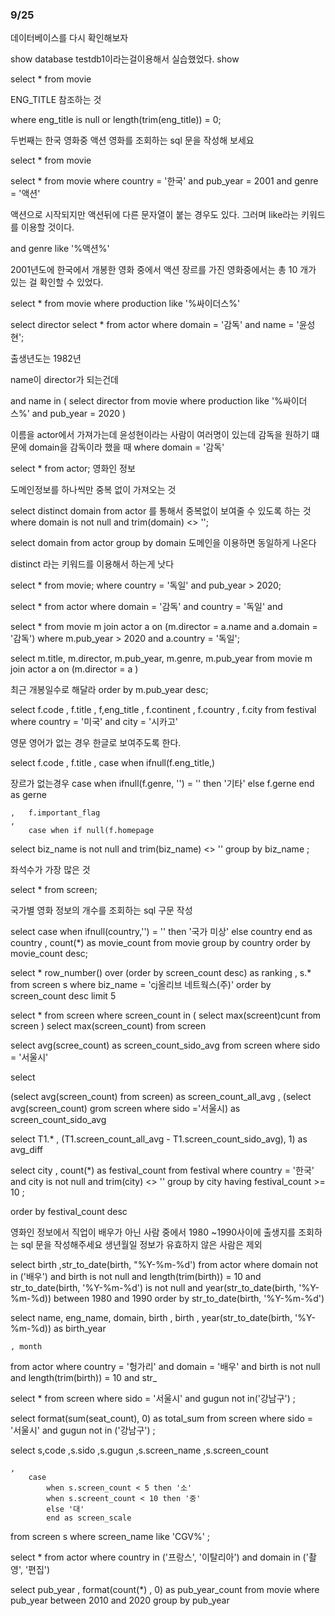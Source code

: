 ### 9/25

데이터베이스를 다시 확인해보자

show database
testdb1이라는걸이용해서 실습했었다. 
show

select * from movie

ENG_TITLE 참조하는 것

where eng_title is null or length(trim(eng_title)) = 0;

두번째는 한국 영화중 액션 영화를 조회하는 sql 문을 작성해 보세요 

select * from movie

select * from movie
where country = '한국'
    and pub_year = 2001
    and genre = '액션'

액션으로 시작되지만 액션뒤에 다른 문자열이 붙는 경우도 있다.
그러며 like라는 키워드를 이용할 것이다. 

and genre like '%액션%'

2001년도에 한국에서 개봉한 영화 중에서 액션 장르를 가진 영화중에서는 
총 10 개가 있는 걸 확인할 수 있었다. 

select * 
from movie
where production like '%싸이더스%'

select director
select * from actor
where domain = '감독'
    and name = '윤성현';

출생년도는 1982년

name이 director가 되는건데 

and name in (
    select director
    from movie
    where production like '%싸이더스%'
        and pub_year = 2020
)

이름을 actor에서 가져가는데 
윤성현이라는 사람이 여러명이 있는데 감독을 원하기 떄문에 
domain을 감독이라 했을 때 
where domain = '감독'

select * from actor;
영화인 정보 

도메인정보를 하나씩만 중복 없이 가져오는 것 

select distinct domain 
from actor
를 통해서 중복없이 보여줄 수 있도록 하는 것
where domain is not null and trim(domain) <> '';

select domain
from actor
group by domain 도메인을 이용하면 
동일하게 나온다

distinct 라는 키워드를 이용해서 하는게 낫다 

select *
from movie;
where country = '독일'
    and pub_year > 2020;

select *
from actor
where domain = '감독'
    and country = '독일'
    and 

select * from movie m 
    join actor a on (m.director = a.name and a.domain = '감독') 
where m.pub_year > 2020
    and a.country = '독일';

select m.title, m.director, m.pub_year, m.genre, m.pub_year
from movie m 
    join actor a on (m.director = a
)   

최근 개봉일수로 해달라 
order by m.pub_year desc;

select f.code
    , f.title
    , f,eng_title
    , f.continent
    , f.country
    , f.city
from festival 
where country = '미국' 
     and city = '시카고'

영문 영어가 없는 경우 한글로 보여주도록 한다. 
 
select f.code
    , f.title
    ,
    case
        when ifnull(f.eng_title,)

장르가 없는경우 
    case
        when ifnull(f.genre, '') = '' then '기타'
        else f.gerne
        end as gerne

    ,   f.important_flag
    ,
        case when if null(f.homepage

select
    biz_name is not null and trim(biz_name) <> ''
group by biz_name
;

좌석수가 가장 많은 것

select *
from screen;

국가별 영화 정보의 개수를 조회하는 sql 구문 작성 

select case when ifnull(country,'') = '' then '국가 미상'
            else country
            end as country
            , count(*) as movie_count
from movie
group by country
order by movie_count desc;

select * 
    row_number() over (order by screen_count desc) as ranking
    , s.*
from screen s 
where biz_name = 'cj올리브 네트웍스(주)'
order by screen_count desc
limit 5

select * 
from screen
where screen_count in (
    select max(screent)cunt
    from screen
)
select max(screen_count)
from screen

select avg(scree_count) as screen_count_sido_avg
from screen
where sido = '서울시'

select

(select avg(screen_count) from screen) as screen_count_all_avg
, (select avg(screen_count) grom screen where sido ='서울시) as screen_count_sido_avg

select T1.*
    , (T1.screen_count_all_avg - T1.screen_count_sido_avg), 1) as avg_diff


select city
    , count(*) as festival_count
from festival 
where country = '한국'   
    and city is not null and trim(city) <> ''
group by city
having festival_count >= 10
;

order by festival_count desc

영화인 정보에서 직업이 배우가 아닌 사람 중에서 1980 ~1990사이에 출생지를 조회하는 sql 문을 작성해주세요
생년월일 정보가 유효하지 않은 사람은 제외

select birth
    ,str_to_date(birth, "%Y-%m-%d')
from actor
where domain not in ('배우')
    and birth is not null
    and length(trim(birth)) = 10
    and str_to_date(birth, '%Y-%m-%d') is not null
    and year(str_to_date(birth, '%Y-%m-%d)) between 1980 and 1990
order by str_to_date(birth, '%Y-%m-%d')

select name, eng_name, domain, birth
    , birth
    , year(str_to_date(birth, '%Y-%m-%d)) as birth_year
    
    , month
from actor
where country = '헝가리'
    and domain = '배우'
    and birth is not null
    and length(trim(birth)) = 10
    and str_


select *
from screen
where sido = '서울시'
    and gugun not in('강남구')
;

select format(sum(seat_count), 0) as total_sum
from screen
where sido = '서울시'
    and gugun not in ('강남구')
;


select 
    s,code
    ,s.sido
    ,s.gugun
    ,s.screen_name
    ,s.screen_count
    
    ,
        case
            when s.screen_count < 5 then '소'
            when s.screent_count < 10 then '중' 
            else '대'
            end as screen_scale
from screen s
where screen_name like 'CGV%'
;

select * 
from actor 
where country in ('프랑스', '이탈리아')
    and domain in ('촬영', '편집')
    

select pub_year
    , format(count(*) , 0) as pub_year_count
from movie
where pub_year between 2010 and 2020
group by pub_year





























